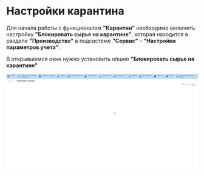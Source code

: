 # Настройки карантина

Для начала работы с функционалом **"Карантин"** необходимо включить настройку **"Блокировать сырье на карантине"**, которая находится в разделе **"Производство"** в подсистеме **"Сервис"** - **"Настройки параметров учета"**.

В открывшемся окне нужно установить опцию **"Блокировать сырье на карантине"**

![Производство.Сервис.Настройка Карантина](QuarantineSettings.assets/Pictures_01.gif)